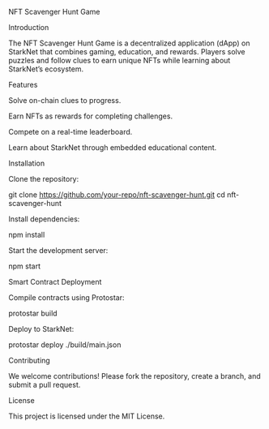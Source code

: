NFT Scavenger Hunt Game

Introduction

The NFT Scavenger Hunt Game is a decentralized application (dApp) on StarkNet that combines gaming, education, and rewards. Players solve puzzles and follow clues to earn unique NFTs while learning about StarkNet’s ecosystem.

Features

Solve on-chain clues to progress.

Earn NFTs as rewards for completing challenges.

Compete on a real-time leaderboard.

Learn about StarkNet through embedded educational content.

Installation

Clone the repository:

git clone https://github.com/your-repo/nft-scavenger-hunt.git
cd nft-scavenger-hunt

Install dependencies:

npm install

Start the development server:

npm start

Smart Contract Deployment

Compile contracts using Protostar:

protostar build

Deploy to StarkNet:

protostar deploy ./build/main.json

Contributing

We welcome contributions! Please fork the repository, create a branch, and submit a pull request.

License

This project is licensed under the MIT License.
